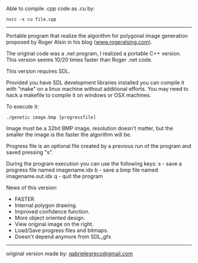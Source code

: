 Able to compile .cpp code as .cu by:

	nvcc -x cu file.cpp

---

Portable program that realize the algorithm for polygonal image generation proposed by Roger Alsin in his blog (www.rogeralsing.com).

The original code was a .net program, I realized a portable C++ version. This version seems 10/20 times faster than Roger .net code.

This version requires SDL.

Provided you have SDL development libraries installed you can compile it with "make" on a linux machine without additional efforts. You may need to hack a makefile to compile it on windows or OSX machines.

To execute it:

	./genetic image.bmp [progressfile]

Image must be a 32bit BMP image, resolution doesn't matter, but the smaller the image is the faster the algorithm will be.

Progress file is an optional file created by a previous run of the program and saved pressing "s".

During the program execution you can use the following keys:
s - save a progress file named imagename.idx
b - save a bmp file named imagename.out.idx
q - quit the program

News of this version:
- FASTER
- Internal polygon drawing.
- Improved confidence function.
- More object oriented design.
- View original image on the right.
- Load/Save progress files and bitmaps.
- Doesn't depend anymore from SDL_gfx

---

original version made by:
	gabrielegreco@gmail.com
